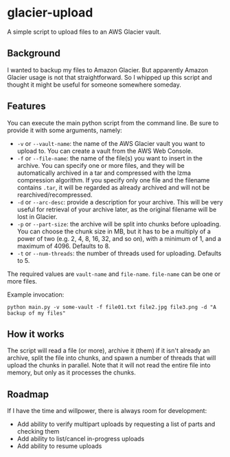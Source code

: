 # glacier-upload

A simple script to upload files to an AWS Glacier vault.

## Background

I wanted to backup my files to Amazon Glacier. But apparently Amazon Glacier usage is not that straightforward. So I whipped up this script and thought it might be useful for someone somewhere someday.

## Features

You can execute the main python script from the command line. Be sure to provide it with some arguments, namely:

- `-v` or `--vault-name`: the name of the AWS Glacier vault you want to upload to. You can create a vault from the AWS Web Console.
- `-f` or `--file-name`: the name of the file(s) you want to insert in the archive. You can specify one or more files, and they will be automatically archived in a tar and compressed with the lzma compression algorithm. If you specify only one file and the filename contains `.tar`, it will be regarded as already archived and will not be rearchived/recompressed.
- `-d` or `--arc-desc`: provide a description for your archive. This will be very useful for retrieval of your archive later, as the original filename will be lost in Glacier.
- `-p` or `--part-size`: the archive will be split into chunks before uploading. You can choose the chunk size in MB, but it has to be a multiply of a power of two (e.g. 2, 4, 8, 16, 32, and so on), with a minimum of 1, and a maximum of 4096. Defaults to 8.
- `-t` or `--num-threads`: the number of threads used for uploading. Defaults to 5.

The required values are `vault-name` and `file-name`. `file-name` can be one or more files.

Example invocation:

```
python main.py -v some-vault -f file01.txt file2.jpg file3.png -d "A backup of my files"
```

## How it works

The script will read a file (or more), archive it (them) if it isn't already an archive, split the file into chunks, and spawn a number of threads that will upload the chunks in parallel. Note that it will not read the entire file into memory, but only as it processes the chunks.

## Roadmap

If I have the time and willpower, there is always room for development:

- Add ability to verify multipart uploads by requesting a list of parts and checking them
- Add ability to list/cancel in-progress uploads
- Add ability to resume uploads
